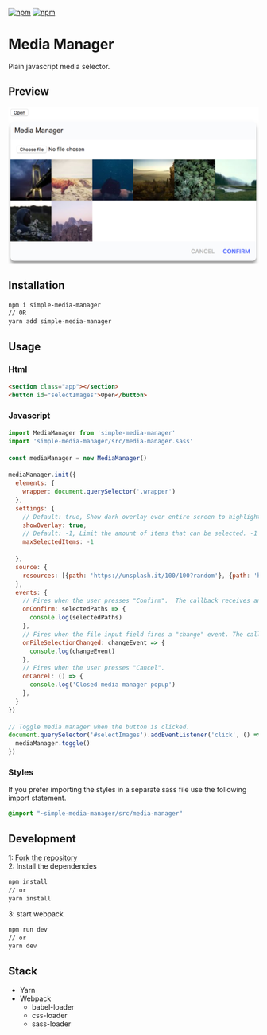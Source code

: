 [![npm](https://img.shields.io/npm/dt/simple-media-manager.svg)](https://www.npmjs.com/package/simple-media-manager)
[![npm](https://img.shields.io/npm/v/simple-media-manager.svg)](https://www.npmjs.com/package/simple-media-manager)
# Media Manager
Plain javascript media selector.

## Preview
![Media Manager](./preview.png)

## Installation
```bash
npm i simple-media-manager
// OR
yarn add simple-media-manager
```

## Usage
### Html
```html
<section class="app"></section>
<button id="selectImages">Open</button>
```
### Javascript
```js
import MediaManager from 'simple-media-manager'
import 'simple-media-manager/src/media-manager.sass'

const mediaManager = new MediaManager()

mediaManager.init({
  elements: {
    wrapper: document.querySelector('.wrapper')
  },
  settings: {
    // Default: true, Show dark overlay over entire screen to highlight media-manager popup
    showOverlay: true,
    // Default: -1, Limit the amount of items that can be selected. -1 indicates an unlimited amount of selected items
    maxSelectedItems: -1

  },
  source: {
    resources: [{path: 'https://unsplash.it/100/100?random'}, {path: 'https://unsplash.it/100/100?random'}]
  },
  events: {
    // Fires when the user presses "Confirm".  The callback receives an array with the paths of all selected items.
    onConfirm: selectedPaths => {
      console.log(selectedPaths)
    },
    // Fires when the file input field fires a "change" event. The callback receives the event object
    onFileSelectionChanged: changeEvent => {
      console.log(changeEvent)
    },
    // Fires when the user presses "Cancel".
    onCancel: () => {
      console.log('Closed media manager popup')
    },
  }
})

// Toggle media manager when the button is clicked.
document.querySelector('#selectImages').addEventListener('click', () => {
  mediaManager.toggle()
})
```
### Styles
If you prefer importing the styles in a separate sass file use the following import statement.
```sass
@import "~simple-media-manager/src/media-manager"
```

## Development
1: [Fork the repository](https://help.github.com/articles/fork-a-repo/)  
2: Install the dependencies
```bash
npm install
// or
yarn install
```
3: start webpack
```bash
npm run dev
// or
yarn dev
```

## Stack
- Yarn
- Webpack
    - babel-loader
    - css-loader
    - sass-loader